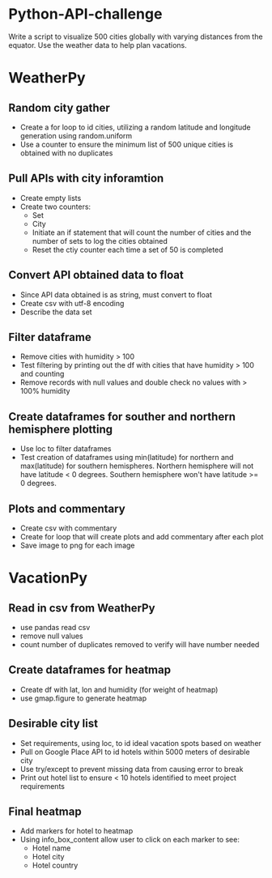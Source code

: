 # Python-API-challenge
Write a script to visualize 500 cities globally with varying distances from the equator. Use the weather data to help plan vacations.

# WeatherPy
## Random city gather
- Create a for loop to id cities, utilizing a random latitude and longitude generation using random.uniform
- Use a counter to ensure the minimum list of 500 unique cities is obtained with no duplicates

## Pull APIs with city inforamtion
- Create empty lists
- Create two counters:
    - Set
    - City
    - Initiate an if statement that will count the number of cities and the number of sets to log the cities obtained
    - Reset the ctiy counter each time a set of 50 is completed

## Convert API obtained data to float
- Since API data obtained is as string, must convert to float
- Create csv with utf-8 encoding
- Describe the data set

## Filter dataframe
- Remove cities with humidity > 100
- Test filtering by printing out the df with cities that have humidity > 100 and counting
- Remove records with null values and double check no values with > 100% humidity

## Create dataframes for souther and northern hemisphere plotting
- Use loc to filter dataframes
- Test creation of dataframes using min(latitude) for northern and max(latitude) for southern hemispheres. Northern hemisphere will not have latitude < 0 degrees. Southern hemisphere won't have latitude >= 0 degrees.

## Plots and commentary
- Create csv with commentary
- Create for loop that will create plots and add commentary after each plot
- Save image to png for each image

# VacationPy
## Read in csv from WeatherPy
- use pandas read csv
- remove null values
- count number of duplicates removed to verify will have number needed

## Create dataframes for heatmap
- Create df with lat, lon and humidity (for weight of heatmap)
- use gmap.figure to generate heatmap

## Desirable city list
- Set requirements, using loc, to id ideal vacation spots based on weather
- Pull on Google Place API to id hotels within 5000 meters of desirable city
- Use try/except to prevent missing data from causing error to break
- Print out hotel list to ensure < 10 hotels identified to meet project requirements

## Final heatmap
- Add markers for hotel to heatmap
- Using info_box_content allow user to click on each marker to see:
    - Hotel name
    - Hotel city
    - Hotel country

